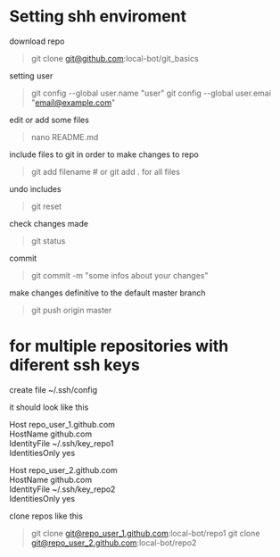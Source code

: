 
# Setting shh enviroment

download repo
> git clone git@github.com:local-bot/git_basics

setting user
> git config --global user.name "user"
> git config --global user.emai "email@example.com"


edit or add some files
>nano README.md

include files to git in order to make changes to repo
> git add filename # or git add . for all files

undo includes
> git reset

check changes made
> git status

commit
> git commit -m "some infos about your changes"

make changes definitive to the default master branch
> git push origin master

# for multiple repositories with diferent ssh keys

create file ~/.ssh/config 

it should look like this

Host repo_user_1.github.com  
  HostName github.com  
  IdentityFile ~/.ssh/key_repo1  
  IdentitiesOnly yes  

Host repo_user_2.github.com  
  HostName github.com  
  IdentityFile ~/.ssh/key_repo2  
  IdentitiesOnly yes  

clone repos like this
> git clone git@repo_user_1.github.com:local-bot/repo1
> git clone git@repo_user_2.github.com:local-bot/repo2